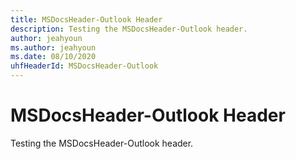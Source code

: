 ```yaml
---
title: MSDocsHeader-Outlook Header
description: Testing the MSDocsHeader-Outlook header.
author: jeahyoun
ms.author: jeahyoun
ms.date: 08/10/2020
uhfHeaderId: MSDocsHeader-Outlook
---
```


# MSDocsHeader-Outlook Header

Testing the MSDocsHeader-Outlook header.
